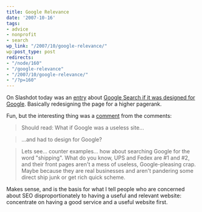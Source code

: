 ```yaml
---
title: Google Relevance
date: '2007-10-16'
tags:
- advice
- nonprofit
- search
wp_link: "/2007/10/google-relevance/"
wp:post_type: post
redirects:
- "/node/160"
- "/google-relevance"
- "/2007/10/google-relevance/"
- "/?p=160"
---
```


On Slashdot today was an [entry](http://slashdot.org/article.pl?sid=07/10/16/135209) about [Google Search if it was designed for Google](http://www.meangene.com/google/design_for_google.html). Basically redesigning the page for a higher pagerank.

Fun, but the interesting thing was a [comment](http://slashdot.org/comments.pl?sid=329457&cid=20998511) from the comments:

>

> Should read: What if Google was a useless site...

>

> ...and had to design for Google?

>

> Lets see... counter examples... how about searching Google for the word "shipping". What do you know, UPS and Fedex are #1 and #2, and their front pages aren't a mess of useless, Google-pleasing crap. Maybe because they are real businesses and aren't pandering some direct ship junk or get rich quick scheme.

>

Makes sense, and is the basis for what I tell people who are concerned about SEO disproportionately to having a useful and relevant website: concentrate on having a good service and a useful website first.

